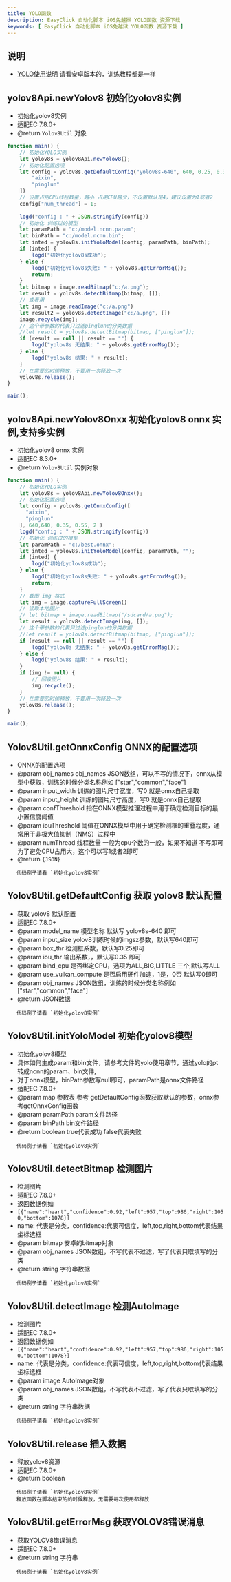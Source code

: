 ```yaml
---
title: YOLO函数
description: EasyClick 自动化脚本 iOS免越狱 YOLO函数 资源下载
keywords: [ EasyClick 自动化脚本 iOS免越狱 YOLO函数 资源下载 ]
---
```


## 说明

- [YOLO使用说明](/docs/zh-cn/advance/yolov8) 请看安卓版本的，训练教程都是一样

## yolov8Api.newYolov8 初始化yolov8实例

* 初始化yolov8实例
* 适配EC 7.8.0+
* @return  `Yolov8Util` 对象

```javascript showLineNumbers
function main() {
    // 初始化YOLO实例
    let yolov8s = yolov8Api.newYolov8();
    // 初始化配置选项
    let config = yolov8s.getDefaultConfig("yolov8s-640", 640, 0.25, 0.35, "ALL", 0, [
        "aixin",
        "pinglun"
    ])
    // 设置占用CPU线程数量，越小 占用CPU越少，不设置默认是4，建议设置为1或者2
    config["num_thread"] = 1;
    
    logd("config : " + JSON.stringify(config))
    // 初始化 训练过的模型
    let paramPath = "c:/model.ncnn.param";
    let binPath = "c:/model.ncnn.bin";
    let inted = yolov8s.initYoloModel(config, paramPath, binPath);
    if (inted) {
        logd("初始化yolov8s成功");
    } else {
        logd("初始化yolov8s失败: " + yolov8s.getErrorMsg());
        return;
    }
    let bitmap = image.readBitmap("c:/a.png");
    let result = yolov8s.detectBitmap(bitmap, []);
    // 或者用 
    let img = image.readImage("c:/a.png")
    let result2 = yolov8s.detectImage("c:/a.png", [])
    image.recycle(img);
    // 这个带参数的代表只过滤pinglun的分类数据
    //let result = yolov8s.detectBitmap(bitmap, ["pinglun"]);
    if (result == null || result == "") {
        logd("yolov8s 无结果: " + yolov8s.getErrorMsg());
    } else {
        logd("yolov8s 结果: " + result);
    }
    // 在需要的时候释放，不要用一次释放一次
    yolov8s.release();
}

main();
```

## yolov8Api.newYolov8Onxx 初始化yolov8 onnx 实例,支持多实例

* 初始化yolov8 onnx 实例
* 适配EC 8.3.0+
* @return  `Yolov8Util` 实例对象

```javascript showLineNumbers
function main() {
    // 初始化YOLO实例
    let yolov8s = yolov8Api.newYolov8Onxx();
    // 初始化配置选项
    let config = yolov8s.getOnnxConfig([
      "aixin",
      "pinglun"
    ], 640,640, 0.35, 0.55, 2 )
    logd("config : " + JSON.stringify(config))
    // 初始化 训练过的模型
    let paramPath = "c:/best.onnx";
    let inted = yolov8s.initYoloModel(config, paramPath, "");
    if (inted) {
        logd("初始化yolov8s成功");
    } else {
        logd("初始化yolov8s失败: " + yolov8s.getErrorMsg());
        return;
    }
    // 截图 img 格式
    let img = image.captureFullScreen()
    // 读取本地图片
    // let bitmap = image.readBitmap("/sdcard/a.png");
    let result = yolov8s.detectImage(img, []);
    // 这个带参数的代表只过滤pinglun的分类数据
    //let result = yolov8s.detectBitmap(bitmap, ["pinglun"]);
    if (result == null || result == "") {
        logd("yolov8s 无结果: " + yolov8s.getErrorMsg());
    } else {
        logd("yolov8s 结果: " + result);
    }
    if (img != null) {
        // 回收图片
        img.recycle();
    }
    // 在需要的时候释放，不要用一次释放一次
    yolov8s.release();
}

main();
```

## Yolov8Util.getOnnxConfig ONNX的配置选项

* ONNX的配置选项
* @param obj_names obj_names JSON数组，可以不写的情况下，onnx从模型中获取，训练的时候分类名称例如 ["star","common","face"]
* @param input_width 训练的图片尺寸宽度，写0 就是onnx自己提取
* @param input_height 训练的图片尺寸高度，写0 就是onnx自己提取
* @param confThreshold 指在ONNX模型推理过程中用于确定检测目标的最小置信度阈值
* @param iouThreshold 阈值在ONNX模型中用于确定检测框的重叠程度，通常用于非极大值抑制（NMS）过程中
* @param numThread 线程数量 一般为cpu个数的一般，如果不知道 不写即可 为了避免CPU占用大，这个可以写1或者2即可
* @return `{JSON}`

```text
   代码例子请看 `初始化yolov8实例`
```

## Yolov8Util.getDefaultConfig 获取 yolov8 默认配置

* 获取 yolov8 默认配置
* 适配EC 7.8.0+
* @param model_name 模型名称 默认写 yolov8s-640 即可
* @param input_size yolov8训练时候的imgsz参数，默认写640即可
* @param box_thr 检测框系数，默认写0.25即可
* @param iou_thr 输出系数，，默认写0.35 即可
* @param bind_cpu 是否绑定CPU，选项为ALL,BIG,LITTLE 三个,默认写ALL
* @param use_vulkan_compute 是否启用硬件加速，1是，0否 默认写0即可
* @param obj_names JSON数组，训练的时候分类名称例如 ["star","common","face"]
* @return JSON数据

```text
   代码例子请看 `初始化yolov8实例`
```

## Yolov8Util.initYoloModel 初始化yolov8模型

* 初始化yolov8模型
* 具体如何生成param和bin文件，请参考文件的yolo使用章节，通过yolo的pt转成ncnn的param、bin文件,
* 对于onnx模型，binPath参数写null即可，paramPath是onnx文件路径
* 适配EC 7.8.0+
* @param map 参数表 参考 getDefaultConfig函数获取默认的参数，onnx参考getOnnxConfig函数
* @param paramPath param文件路径
* @param binPath bin文件路径
* @return boolean true代表成功 false代表失败

```text
   代码例子请看 `初始化yolov8实例`
```

## Yolov8Util.detectBitmap 检测图片

* 检测图片
* 适配EC 7.8.0+
* 返回数据例如
* `[{"name":"heart","confidence":0.92,"left":957,"top":986,"right":1050,"bottom":1078}]`
* name: 代表是分类，confidence:代表可信度，left,top,right,bottom代表结果坐标选框
* @param bitmap 安卓的bitmap对象
* @param obj_names JSON数组，不写代表不过滤，写了代表只取填写的分类
* @return string 字符串数据

```text
   代码例子请看 `初始化yolov8实例`
```

## Yolov8Util.detectImage 检测AutoImage

* 检测图片
* 适配EC 7.8.0+
* 返回数据例如
* `[{"name":"heart","confidence":0.92,"left":957,"top":986,"right":1050,"bottom":1078}]`
* name: 代表是分类，confidence:代表可信度，left,top,right,bottom代表结果坐标选框
* @param image AutoImage对象
* @param obj_names JSON数组，不写代表不过滤，写了代表只取填写的分类
* @return string 字符串数据

```text
   代码例子请看 `初始化yolov8实例`
```

## Yolov8Util.release 插入数据

* 释放yolov8资源
* 适配EC 7.8.0+
* @return boolean

```text
   代码例子请看 `初始化yolov8实例`
   释放函数在脚本结束的的时候释放，无需要每次使用都释放
```

## Yolov8Util.getErrorMsg 获取YOLOV8错误消息

* 获取YOLOV8错误消息
* 适配EC 7.8.0+
* @return string 字符串

```text
   代码例子请看 `初始化yolov8实例`
```
